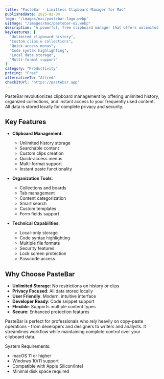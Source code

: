```yaml
---
title: "PasteBar - Limitless Clipboard Manager for Mac"
publishedDate: 2025-02-04
logo: "/images/mac/pastebar-logo.webp"
uiImage: "/images/mac/pastebar-ui.webp"
description: "A powerful, free clipboard manager that offers unlimited history, custom clips, and quick-access menus to streamline your copy-paste workflow while keeping data private and secure."
keyFeatures: [
  "Unlimited clipboard history",
  "Custom clips & collections",
  "Quick-access menus",
  "Code syntax highlighting",
  "Local data storage",
  "Multi-format support"
]
category: "Productivity"
pricing: "Free"
alternativeTo: "Alfred"
checkItUrl: "https://pastebar.app"
---
```


PasteBar revolutionizes clipboard management by offering unlimited history, organized collections, and instant access to your frequently used content. All data is stored locally for complete privacy and security.

## Key Features

- **Clipboard Management**:
  - Unlimited history storage
  - Searchable content
  - Custom clips creation
  - Quick-access menus
  - Multi-format support
  - Instant paste functionality

- **Organization Tools**:
  - Collections and boards
  - Tab management
  - Content categorization
  - Smart search
  - Custom templates
  - Form fields support

- **Technical Capabilities**:
  - Local-only storage
  - Code syntax highlighting
  - Multiple file formats
  - Security features
  - Lock screen protection
  - Passcode access

## Why Choose PasteBar

- **Unlimited Storage**: No restrictions on history or clips
- **Privacy Focused**: All data stored locally
- **User Friendly**: Modern, intuitive interface
- **Developer Ready**: Code snippet support
- **Flexible**: Supports multiple content types
- **Secure**: Enhanced protection features

PasteBar is perfect for professionals who rely heavily on copy-paste operations - from developers and designers to writers and analysts. It streamlines workflow while maintaining complete control over your clipboard data.

System Requirements:
- macOS 11 or higher
- Windows 10/11 support
- Compatible with Apple Silicon/Intel
- Minimal disk space required

